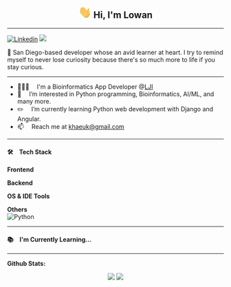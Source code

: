 <div align="center">
  <h2>
    <img src="https://raw.githubusercontent.com/khaeuk/khaeuk/master/assets/wave.gif" width="30px">  Hi, I'm Lowan 
  </h2>
</div>

---

[![Linkedin](https://img.shields.io/badge/-LinkedIn-blue?style=flat&logo=Linkedin&logoColor=white&link=https://www.linkedin.com/in/haeukkim/)](https://www.linkedin.com/in/haeukkim/)
![](https://komarev.com/ghpvc/?username=haeukkim)

📍 San Diego-based developer whose an avid learner at heart. I try to remind myself to never lose curiosity because there's so much more to life if you stay curious.

---

- 🧑🏻‍💻  I'm a Bioinformatics App Developer @[LJI](https://www.lji.org/)
- 👀  I’m interested in Python programming, Bioinformatics, AI/ML, and many more.
- ✏️  I’m currently learning Python web development with Django and Angular.
- 📫  Reach me at khaeuk@gmail.com

---

<h4>🛠 Tech Stack</h4>

**Frontend**<br>

**Backend**<br>

**OS & IDE Tools**<br>

**Others**<br>
![Python](http://img.shields.io/badge/-Python-eee?style=flat&logo=python&logoColor#F7BD2F)

---

<h4>📚 I'm Currently Learning...</h4>


---

**Github Stats:**

<p float="center" align="middle" width="100%">
  
  <img src="https://github-readme-stats.vercel.app/api?username=khaeuk&hide=stars&show_icons=true&theme=dracula&line_height=32" width="50%">
  <img src="https://github-readme-stats.vercel.app/api/top-langs/?username=khaeuk&count_private=true&theme=dracula" width="40%">

</p>

<!---
khaeuk/khaeuk is a ✨ special ✨ repository because its `README.md` (this file) appears on your GitHub profile.
You can click the Preview link to take a look at your changes.
--->
